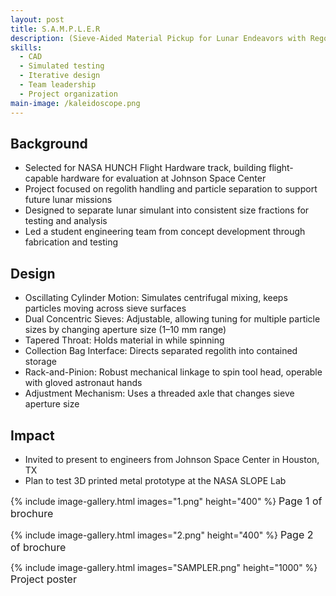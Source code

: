 ```yaml
---
layout: post
title: S.A.M.P.L.E.R
description: (Sieve-Aided Material Pickup for Lunar Endeavors with Regolith) Led team that created device for sorting samples of lunar material.
skills: 
  - CAD
  - Simulated testing
  - Iterative design
  - Team leadership
  - Project organization
main-image: /kaleidoscope.png
---
```


## Background

- Selected for NASA HUNCH Flight Hardware track, building flight-capable hardware for evaluation at Johnson Space Center
- Project focused on regolith handling and particle separation to support future lunar missions
- Designed to separate lunar simulant into consistent size fractions for testing and analysis
- Led a student engineering team from concept development through fabrication and testing

## Design

- Oscillating Cylinder Motion: Simulates centrifugal mixing, keeps particles moving across sieve surfaces
- Dual Concentric Sieves: Adjustable, allowing tuning for multiple particle sizes by changing aperture size (1–10 mm range)
- Tapered Throat: Holds material in while spinning
- Collection Bag Interface: Directs separated regolith into contained storage
- Rack-and-Pinion: Robust mechanical linkage to spin tool head, operable with gloved astronaut hands
- Adjustment Mechanism: Uses a threaded axle that changes sieve aperture size

## Impact

- Invited to present to engineers from Johnson Space Center in Houston, TX
- Plan to test 3D printed metal prototype at the NASA SLOPE Lab


{% include image-gallery.html images="1.png" height="400" %}
<span style="font-size: 16px">Page 1 of brochure</span> 

{% include image-gallery.html images="2.png" height="400" %}
<span style="font-size: 16px">Page 2 of brochure</span> 

{% include image-gallery.html images="SAMPLER.png" height="1000" %}
<span style="font-size: 16px">Project poster</span> 


